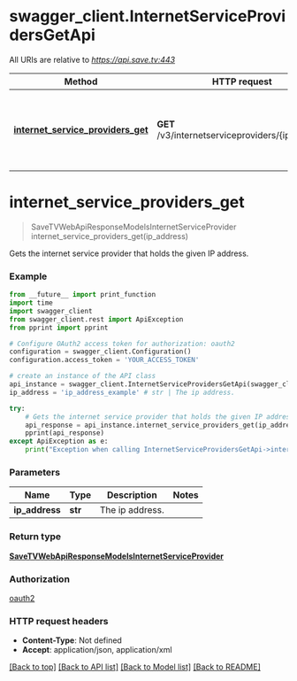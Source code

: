 # swagger_client.InternetServiceProvidersGetApi

All URIs are relative to *https://api.save.tv:443*

Method | HTTP request | Description
------------- | ------------- | -------------
[**internet_service_providers_get**](InternetServiceProvidersGetApi.md#internet_service_providers_get) | **GET** /v3/internetserviceproviders/{ipaddress} | Gets the internet service provider that holds the given IP address.


# **internet_service_providers_get**
> SaveTVWebApiResponseModelsInternetServiceProvider internet_service_providers_get(ip_address)

Gets the internet service provider that holds the given IP address.

### Example
```python
from __future__ import print_function
import time
import swagger_client
from swagger_client.rest import ApiException
from pprint import pprint

# Configure OAuth2 access token for authorization: oauth2
configuration = swagger_client.Configuration()
configuration.access_token = 'YOUR_ACCESS_TOKEN'

# create an instance of the API class
api_instance = swagger_client.InternetServiceProvidersGetApi(swagger_client.ApiClient(configuration))
ip_address = 'ip_address_example' # str | The ip address.

try:
    # Gets the internet service provider that holds the given IP address.
    api_response = api_instance.internet_service_providers_get(ip_address)
    pprint(api_response)
except ApiException as e:
    print("Exception when calling InternetServiceProvidersGetApi->internet_service_providers_get: %s\n" % e)
```

### Parameters

Name | Type | Description  | Notes
------------- | ------------- | ------------- | -------------
 **ip_address** | **str**| The ip address. | 

### Return type

[**SaveTVWebApiResponseModelsInternetServiceProvider**](SaveTVWebApiResponseModelsInternetServiceProvider.md)

### Authorization

[oauth2](../README.md#oauth2)

### HTTP request headers

 - **Content-Type**: Not defined
 - **Accept**: application/json, application/xml

[[Back to top]](#) [[Back to API list]](../README.md#documentation-for-api-endpoints) [[Back to Model list]](../README.md#documentation-for-models) [[Back to README]](../README.md)

